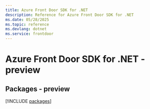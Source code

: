 ```yaml
---
title: Azure Front Door SDK for .NET
description: Reference for Azure Front Door SDK for .NET
ms.date: 05/28/2025
ms.topic: reference
ms.devlang: dotnet
ms.service: frontdoor
---
```

# Azure Front Door SDK for .NET - preview
## Packages - preview
[!INCLUDE [packages](front-door-index.md)]